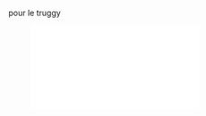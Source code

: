 pour le truggy
<figure class="video_container">
  <iframe src="vid/test.mp4" frameborder="0"allowfullscreen="true">
</iframe>
</figure>
